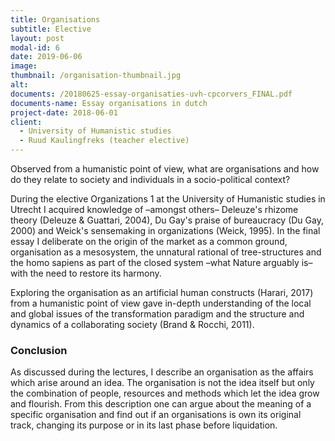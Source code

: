 ```yaml
---
title: Organisations
subtitle: Elective
layout: post
modal-id: 6
date: 2019-06-06
image:
thumbnail: /organisation-thumbnail.jpg
alt:
documents: /20180625-essay-organisaties-uvh-cpcorvers_FINAL.pdf
documents-name: Essay organisations in dutch
project-date: 2018-06-01
client:
  - University of Humanistic studies
  - Ruud Kaulingfreks (teacher elective)
---
```

Observed from a humanistic point of view, what are organisations and how do they relate to society and individuals in a socio-political context?

During the elective Organizations 1 at the University of Humanistic studies in Utrecht I acquired knowledge of –amongst others– Deleuze's rhizome theory (Deleuze & Guattari, 2004), Du Gay's praise of bureaucracy (Du Gay, 2000) and Weick's sensemaking in organizations (Weick, 1995). In the final essay I deliberate on the origin of the market as a common ground, organisation as a mesosystem, the unnatural rational of tree-structures and the homo sapiens as part of the closed system –what Nature arguably is– with the need to restore its harmony.

Exploring the organisation as an artificial human constructs (Harari, 2017) from a humanistic point of view gave in-depth understanding of the local and global issues of the transformation paradigm and the structure and dynamics of a collaborating society (Brand & Rocchi, 2011).

### Conclusion
As discussed during the lectures, I describe an organisation as the affairs which arise around an idea. The organisation is not the idea itself but only the combination of people, resources and methods which let the idea grow and flourish. From this description one can argue about the meaning of a specific organisation and find out if an organisations is own its original track, changing its purpose or in its last phase before liquidation.
